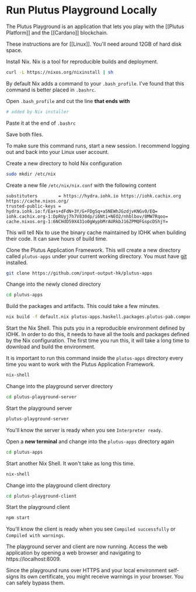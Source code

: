 # Run Plutus Playground Locally
The Plutus Playground is an application that lets you play with the [[Plutus Platform]] and the [[Cardano]] blockchain.

These instructions are for [[Linux]]. You'll need around 12GB of hard disk space.

Install Nix. Nix is a tool for reproducible builds and deployment.

```bash
curl -L https://nixos.org/nixinstall | sh
```

By default Nix adds a command to your `.bash_profile`.  I've found that this command is better placed in `.bashrc`.

Open `.bash_profile` and cut the line **that ends with**

```bash
# added by Nix installer
```

Paste it at the end of `.bashrc`

Save both files.

To make sure this command runs, start a new session. I recommend logging out and back into your Linux user account.

Create a new directory to hold Nix configuration

```bash
sudo mkdir /etc/nix
```

Create a new file `/etc/nix/nix.conf` with the following content

```
substituters        = https://hydra.iohk.io https://iohk.cachix.org https://cache.nixos.org/
trusted-public-keys = hydra.iohk.io:f/Ea+s+dFdN+3Y/G+FDgSq+a5NEWhJGzdjvKNGv0/EQ= iohk.cachix.org-1:DpRUyj7h7V830dp/i6Nti+NEO2/nhblbov/8MW7Rqoo= cache.nixos.org-1:6NCHdD59X431o0gWypbMrAURkbJ16ZPMQFGspcDShjY=
```

This will tell Nix to use the binary cache maintained by IOHK when building their code. It can save hours of build time.

Clone the Plutus Application Framework. This will create a new directory called `plutus-apps` under your current working directory. You must have [git](https://git-scm.com/) installed.

```bash
git clone https://github.com/input-output-hk/plutus-apps
```

Change into the newly cloned directory

```bash
cd plutus-apps
```

Build the packages and artifacts. This could take a few minutes.

```bash
nix build -f default.nix plutus-apps.haskell.packages.plutus-pab.components.library --experimental-features nix-command
```

Start the Nix Shell. This puts you in a reproducible environment defined by IOHK. In order to do this, it needs to have all the tools and packages defined by the Nix configuration. The first time you run this, it will take a long time to download and build the environment.

It is important to run this command inside the `plutus-apps` directory every time you want to work with the Plutus Application Framework.

```bash
nix-shell
```

Change into the playground server directory

```bash
cd plutus-playground-server
```

Start the playground server

```bash
plutus-playground-server
```

You'll know the server is ready when you see `Interpreter ready`.

Open a **new terminal** and change into the `plutus-apps` directory again

```bash
cd plutus-apps
```

Start another Nix Shell. It won't take as long this time.

```bash
nix-shell
```

Change into the playground client directory

```bash
cd plutus-playground-client
```

Start the playground client

```bash
npm start
```

You'll know the client is ready when you see `Compiled successfully` or `Compiled with warnings`.

The playground server and client are now running. Access the web application by opening a web browser and navigating to https://localhost:8009.

Since the playground runs over HTTPS and your local environment self-signs its own certificate, you might receive warnings in your browser. You can safely bypass them.
